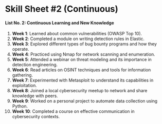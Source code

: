 # Skill Sheet #2 (Continuous)

#### List No. 2: Continuous Learning and New Knowledge

1. **Week 1**: Learned about common vulnerabilities (OWASP Top 10).
2. **Week 2**: Completed a module on writing detection rules in Elastic.
3. **Week 3**: Explored different types of bug bounty programs and how they operate.
4. **Week 4**: Practiced using Nmap for network scanning and enumeration.
5. **Week 5**: Attended a webinar on threat modeling and its importance in detection engineering.
6. **Week 6**: Read articles on OSINT techniques and tools for information gathering.
7. **Week 7**: Experimented with Metasploit to understand its capabilities in exploitation.
8. **Week 8**: Joined a local cybersecurity meetup to network and share knowledge with peers.
9. **Week 9**: Worked on a personal project to automate data collection using Python.
10. **Week 10**: Completed a course on effective communication in cybersecurity contexts.
